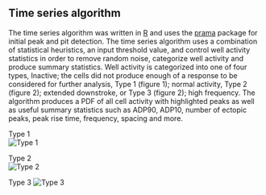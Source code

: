 
## Time series algorithm 
 
The time series algorithm was written in [R](https://www.r-project.org/) and uses the [prama](https://cran.r-project.org/web/packages/pracma/index.html) package for initial peak and pit detection.  The time series algorithm uses a combination of statistical heuristics, an input threshold value, and control well activity statistics in order to remove random noise, categorize well activity and produce summary statistics.  Well activity is categorized into one of four types, Inactive; the cells did not produce enough of a response to be considered for further analysis, Type 1 (figure 1); normal activity, Type 2 (figure 2); extended downstroke, or Type 3 (figure 2); high frequency.  The algorithm produces a PDF of all cell activity with highlighted peaks as well as useful summary statistics such as ADP90, ADP10, number of ectopic peaks, peak rise time, frequency, spacing and more.  

Type 1  
![Type 1](./spec/readmeResources/Type1.png "Type 1 (normal)")  

Type 2  
![Type 2](./spec/readmeResources/Type2.png "Type 2 (extended downstroke)")  
 
Type 3
![Type 3](./spec/readmeResources/Type3.png "Type 3 (high frequency)")
